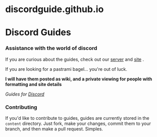 # discordguide.github.io #
# Discord Guides #
### Assistance with the world of discord #

If you are curious about the guides, check out our [server](https://discord.gg/h67TkHf) and [site](http://discordguide.us) .

If you are looking for a pastrami bagel... you're out of luck.

**I will have them posted as wiki, and a private viewing for people with formatting and site details**

*Guides for [Discord](https://discordapp.com)*

### Contributing
If you'd like to contribute to guides, guides are currently stored in the
`content` directory. Just fork, make your changes, commit them to your branch,
and then make a pull request. Simples.
